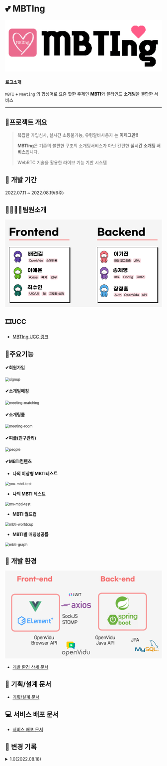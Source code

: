 # 💕 MBTIng

<img src="exec/images/logo2.png" alt="logo2" style="zoom:80%;" />



#### 로고소개

`MBTI` + `Meeting` 의 합성어로 요즘 핫한 주제인 **MBTI**와 블라인드 **소개팅**을 결합한 서비스



------



## 📑프로젝트 개요

>복잡한 가입심사, 실시간 소통불가능, 유령알바사용자 는 **이제그만!!**
>
>**MBTIng**은 기존의 불편한 구조의 소개팅서비스가 아닌 간편한 **실시간 소개팅 서비스**입니다.
>
>WebRTC 기술을 활용한 라이브 기능 기반 시스템



## 📆 개발 기간

2022.07.11 ~ 2022.08.19(6주)



## 👨‍👨‍👧‍👧팀원소개

<img src="./exec/images/teamintro.png" alt="teamintro" style="zoom:80%;" />



## 🎞UCC

- [MBTIng UCC 링크]()



## 📌주요기능

#### ✔회원가입

<img src="./exec/images/signup.gif" alt="signup" style="zoom:80%;" />



#### ✔소개팅매칭

<img src="./exec/images/meeting-matching.gif" alt="meeting-matching" style="zoom:80%;" />



#### ✔소개팅룸

<img src="./exec/images/meeting-room.gif" alt="meeting-room" style="zoom:80%;" />



#### ✔피플(친구관리)

<img src="./exec/images/people.gif" alt="people" style="zoom:80%;" />



#### ✔MBTI컨텐츠

- **나의 이상형 MBTI테스트**

<img src="./exec/images/you-mbti-test.gif" alt="you-mbti-test" style="zoom:80%;" />

- **나의 MBTI 테스트**

<img src="./exec/images/my-mbti-test.gif" alt="my-mbti-test" style="zoom:80%;" />

- **MBTI 월드컵**

<img src="./exec/images/mbti-worldcup.gif" alt="mbti-worldcup" style="zoom:80%;" />

- **MBTI별 매칭성공률**

<img src="./exec/images/mbti-graph.gif" alt="mbti-graph" style="zoom:80%;" />



## 🌱 개발 환경

<img src="./exec/images/stack.png" alt="stack" style="zoom: 80%;" />

- [개발 환경 상세 문서](./exec/how-to-build-and-deploy.md)



## 📝 기획/설계 문서

- [기획/설계 문서](./exec/plan.md)



## 💻 서비스 배포 문서

- [서비스 배포 문서](./exec/how-to-run-on-dev-local.md)



## 🔖 변경 기록 

<details>
<summary>1.0(2022.08.18)</summary>
<div markdown="1">



#### v1.0 (2022.08.18)

- 회원기능
  - 카카오톡 간편로그인
  - 회원가입
  - 마이페이지
    - 수정 & 탈퇴
- 소개팅매칭
  - 매칭알고리즘
  - 상대방 MBTI 카드 제공
  - 소개팅룸 입장
- 소개팅룸 기능
  - 채팅
  - 화상채팅
  - 마이크 On/Off
  - 카메라 On/Off
  - 상대방 MBTI & 관심사 해시태그
  - 타이머
  - 그린 & 레드라이트
  - 친구추가
  - 신고기능
- 피플(친구) 기능
  - 추가된 친구관리
    - 친구 & MBTI 검색
    - 친구프로필 보기
    - 쪽지보내기
    - 친구삭제
  - 쪽지기능
    - 쪽지검색
    - 보낸쪽지확인
    - 받은쪽지확인
    - 신고기능
- MBTI 컨텐츠 기능
  - 나의 이상형 MBTI 테스트
  - 나의 MBTI 테스트
  -  MBTI 월드컵
  - MBTI별 매칭 성공률

